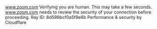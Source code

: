 www.zoom.com
Verifying you are human. This may take a few seconds.
www.zoom.com needs to review the security of your connection before proceeding.
Ray ID: 8d598bcf0a5f9e6b
Performance & security by Cloudflare